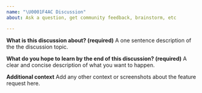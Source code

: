 ```yaml
---
name: "\U0001F4AC Discussion"
about: Ask a question, get community feedback, brainstorm, etc

---
```


**What is this discussion about? (required)**
A one sentence description of the the discussion topic.

**What do you hope to learn by the end of this discussion? (required)**
A clear and concise description of what you want to happen.

**Additional context**
Add any other context or screenshots about the feature request here.

